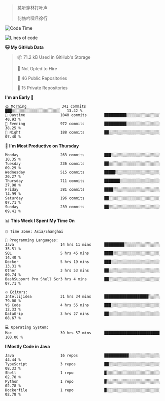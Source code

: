 > 莫听穿林打叶声
> 
> 何妨吟啸且徐行

<!-- ![Github Stats](https://github-readme-stats.vercel.app/api?username=catch6&count_private=true&show_icons=true&theme=gruvbox) -->

<!-- ![Top Langs](https://github-readme-stats.vercel.app/api/top-langs/?username=catch6&layout=compact) -->

<!--START_SECTION:waka-->
![Code Time](http://img.shields.io/badge/Code%20Time-1%2C070%20hrs%209%20mins-blue)

![Lines of code](https://img.shields.io/badge/From%20Hello%20World%20I%27ve%20Written-9.3%20million%20lines%20of%20code-blue)

**🐱 My GitHub Data** 

> 📦 71.2 kB Used in GitHub's Storage 
 > 
> 🚫 Not Opted to Hire
 > 
> 📜 46 Public Repositories 
 > 
> 🔑 15 Private Repositories 
 > 
**I'm an Early 🐤** 

```text
🌞 Morning                341 commits         ███░░░░░░░░░░░░░░░░░░░░░░   13.42 % 
🌆 Daytime                1040 commits        ██████████░░░░░░░░░░░░░░░   40.93 % 
🌃 Evening                972 commits         ██████████░░░░░░░░░░░░░░░   38.25 % 
🌙 Night                  188 commits         ██░░░░░░░░░░░░░░░░░░░░░░░   07.40 % 
```
📅 **I'm Most Productive on Thursday** 

```text
Monday                   263 commits         ███░░░░░░░░░░░░░░░░░░░░░░   10.35 % 
Tuesday                  236 commits         ██░░░░░░░░░░░░░░░░░░░░░░░   09.29 % 
Wednesday                515 commits         █████░░░░░░░░░░░░░░░░░░░░   20.27 % 
Thursday                 711 commits         ███████░░░░░░░░░░░░░░░░░░   27.98 % 
Friday                   381 commits         ████░░░░░░░░░░░░░░░░░░░░░   14.99 % 
Saturday                 196 commits         ██░░░░░░░░░░░░░░░░░░░░░░░   07.71 % 
Sunday                   239 commits         ██░░░░░░░░░░░░░░░░░░░░░░░   09.41 % 
```


📊 **This Week I Spent My Time On** 

```text
🕑︎ Time Zone: Asia/Shanghai

💬 Programming Languages: 
Java                     14 hrs 11 mins      █████████░░░░░░░░░░░░░░░░   35.51 % 
SQL                      5 hrs 45 mins       ████░░░░░░░░░░░░░░░░░░░░░   14.40 % 
Docker                   5 hrs 19 mins       ███░░░░░░░░░░░░░░░░░░░░░░   13.31 % 
Other                    3 hrs 53 mins       ██░░░░░░░░░░░░░░░░░░░░░░░   09.74 % 
BashSupport Pro Shell Scr3 hrs 4 mins        ██░░░░░░░░░░░░░░░░░░░░░░░   07.71 % 

🔥 Editors: 
Intellijidea             31 hrs 34 mins      ████████████████████░░░░░   79.00 % 
VS Code                  4 hrs 55 mins       ███░░░░░░░░░░░░░░░░░░░░░░   12.33 % 
DataGrip                 3 hrs 27 mins       ██░░░░░░░░░░░░░░░░░░░░░░░   08.67 % 

💻 Operating System: 
Mac                      39 hrs 57 mins      █████████████████████████   100.00 % 
```

**I Mostly Code in Java** 

```text
Java                     16 repos            ███████████░░░░░░░░░░░░░░   44.44 % 
TypeScript               3 repos             ██░░░░░░░░░░░░░░░░░░░░░░░   08.33 % 
Shell                    1 repo              █░░░░░░░░░░░░░░░░░░░░░░░░   02.78 % 
Python                   1 repo              █░░░░░░░░░░░░░░░░░░░░░░░░   02.78 % 
Dockerfile               1 repo              █░░░░░░░░░░░░░░░░░░░░░░░░   02.78 % 
```




<!--END_SECTION:waka-->
